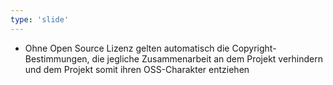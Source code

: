 ```yaml
---
type: 'slide'
---
```

- Ohne Open Source Lizenz gelten automatisch die Copyright-Bestimmungen, die jegliche Zusammenarbeit an dem Projekt verhindern und dem Projekt somit ihren OSS-Charakter entziehen